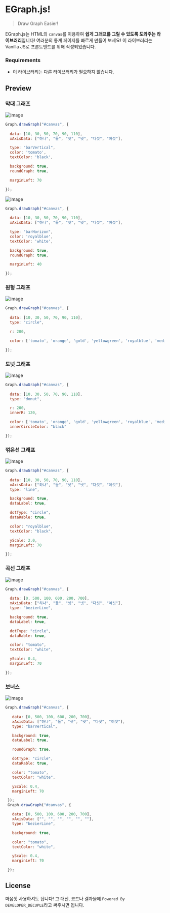 # EGraph.js! 
> Draw Graph Easier!

EGraph.js는 HTML의 `canvas`를 이용하여 **쉽게 그래프를 그릴 수 있도록 도와주는 라이브러리**입니다!
여러분의 통계 페이지를 빠르게 만들어 보세요! 이 라이브러리는 Vanilla JS로 프론트엔드를 위해 작성되었습니다.

### Requirements
 * 이 라이브러리는 다른 라이브러리가 필요하지 않습니다.
 
## Preview
### 막대 그래프
![image](https://user-images.githubusercontent.com/64447484/127447723-71e2dba0-ef80-4574-b876-8f54358ca61c.png)
```js
Graph.drawGraph("#canvas", {
    
  data: [10, 30, 50, 70, 90, 110],
  xAxisData: ["하나", "둘", "셋", "넷", "다섯", "여섯"],

  type: "barVertical",
  color: 'tomato',
  textColor: 'black',

  background: true,
  roundGraph: true,

  marginLeft: 70

});
```
![image](https://user-images.githubusercontent.com/64447484/127448036-09042767-b7f9-494a-83db-d884fc72ccb1.png)
```js
Graph.drawGraph("#canvas", {
    
  data: [10, 30, 50, 70, 90, 110],
  xAxisData: ["하나", "둘", "셋", "넷", "다섯", "여섯"],

  type: "barHorizon",
  color: 'royalblue',
  textColor: 'white',

  background: true,
  roundGraph: true,

  marginLeft: 40

});
```

### 원형 그래프
![image](https://user-images.githubusercontent.com/64447484/127448205-46fc0c85-f1a4-4eb4-a9d3-62ab624d0088.png)
```js
Graph.drawGraph("#canvas", {
    
  data: [10, 30, 50, 70, 90, 110],
  type: "circle",

  r: 200,

  color: ['tomato', 'orange', 'gold', 'yellowgreen', 'royalblue', 'mediumpurple']

});
```

### 도넛 그래프
![image](https://user-images.githubusercontent.com/64447484/127448703-b591a2b9-ccc6-4fb2-940e-2d3667c69d24.png)
```js
Graph.drawGraph("#canvas", {
    
  data: [10, 30, 50, 70, 90, 110],
  type: "donut",

  r: 200,
  innerR: 120,

  color: ['tomato', 'orange', 'gold', 'yellowgreen', 'royalblue', 'mediumpurple'],
  innerCircleColor: "black"

});
```

### 꺾은선 그래프
![image](https://user-images.githubusercontent.com/64447484/127449061-8da85403-becb-4c9c-bf9b-cbff24a66d6f.png)
```js
Graph.drawGraph("#canvas", {
    
  data: [10, 30, 50, 70, 90, 110],
  xAxisData: ["하나", "둘", "셋", "넷", "다섯", "여섯"],
  type: "line",

  background: true,
  dataLabel: true,

  dotType: "circle",
  dataRable: true,

  color: "royalblue",
  textColor: "black",

  yScale: 2.0,
  marginLeft: 70

});
```

### 곡선 그래프
![image](https://user-images.githubusercontent.com/64447484/127449389-eadbfdc5-461b-4e09-ae8f-e0e8efa8a05a.png)
```js
Graph.drawGraph("#canvas", {
    
  data: [0, 500, 100, 600, 200, 700],
  xAxisData: ["하나", "둘", "셋", "넷", "다섯", "여섯"],
  type: "bezierLine",

  background: true,
  dataLabel: true,

  dotType: "circle",
  dataRable: true,

  color: "tomato",
  textColor: "white",

  yScale: 0.4,
  marginLeft: 70

});
```

### 보너스
![image](https://user-images.githubusercontent.com/64447484/127450442-646139c7-13ed-44ae-a62e-17c43e587615.png)
```js
Graph.drawGraph("#canvas", {
    
   data: [0, 500, 100, 600, 200, 700],
   xAxisData: ["하나", "둘", "셋", "넷", "다섯", "여섯"],
   type: "barVertical",

   background: true,
   dataLabel: true,

   roundGraph: true,

   dotType: "circle",
   dataRable: true,

   color: "tomato",
   textColor: "white",

   yScale: 0.4,
   marginLeft: 70

 });
 Graph.drawGraph("#canvas", {

   data: [0, 500, 100, 600, 200, 700],
   xAxisData: ["", "", "", "", "", ""],
   type: "bezierLine",

   background: true,

   color: "tomato",
   textColor: "white",

   yScale: 0.4,
   marginLeft: 70

 });
  ```


## License
마음껏 사용하셔도 됩니다! 그 대신, 코드나 결과물에 `Powered By DEVELOPER_DECUPLE`라고 써주시면 됩니다.
